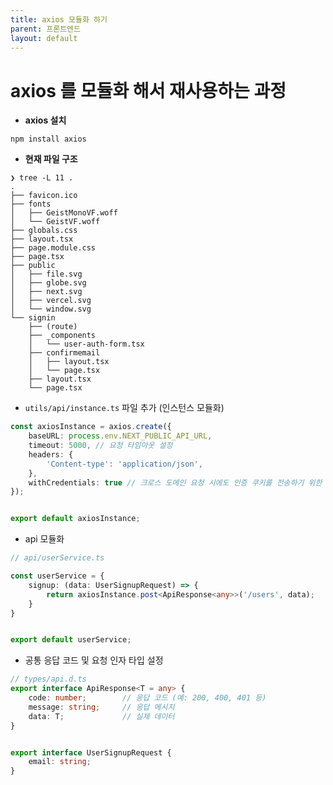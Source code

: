 ```yaml
---
title: axios 모듈화 하기
parent: 프론트엔드
layout: default
---
```


# axios 를 모듈화 해서 재사용하는 과정


* **axios 설치**

```shell
npm install axios
```

* **현재 파일 구조**

```shell
❯ tree -L 11 .
.
├── favicon.ico
├── fonts
│   ├── GeistMonoVF.woff
│   └── GeistVF.woff
├── globals.css
├── layout.tsx
├── page.module.css
├── page.tsx
├── public
│   ├── file.svg
│   ├── globe.svg
│   ├── next.svg
│   ├── vercel.svg
│   └── window.svg
└── signin
    ├── (route)
    ├── _components
    │   └── user-auth-form.tsx
    ├── confirmemail
    │   ├── layout.tsx
    │   └── page.tsx
    ├── layout.tsx
    └── page.tsx
```

* `utils/api/instance.ts` 파일 추가 (인스턴스 모듈화)

```typescript
const axiosInstance = axios.create({
    baseURL: process.env.NEXT_PUBLIC_API_URL,
    timeout: 5000, // 요청 타임아웃 설정
    headers: {
        'Content-type': 'application/json',
    },
    withCredentials: true // 크로스 도메인 요청 시에도 인증 쿠키를 전송하기 위한 설정
});


export default axiosInstance;
```

* api 모듈화

```typescript
// api/userService.ts

const userService = {
    signup: (data: UserSignupRequest) => {
        return axiosInstance.post<ApiResponse<any>>('/users', data);
    }
}


export default userService;
```

* 공통 응답 코드 및 요청 인자 타입 설정

```typescript
// types/api.d.ts
export interface ApiResponse<T = any> {
    code: number;        // 응답 코드 (예: 200, 400, 401 등)
    message: string;     // 응답 메시지
    data: T;             // 실제 데이터
}


export interface UserSignupRequest {
    email: string;
}
```
